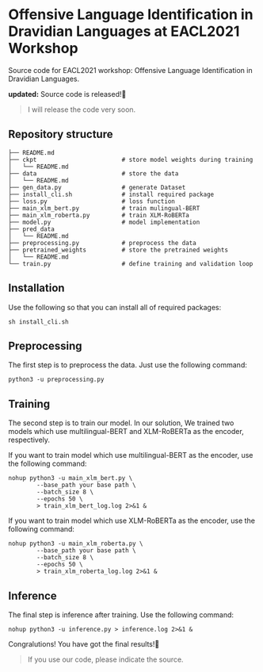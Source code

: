 # Offensive Language Identification in Dravidian Languages at EACL2021 Workshop
Source code for EACL2021 workshop: Offensive Language Identification in Dravidian Languages.

**updated:** Source code is released!🤩

> I will release the code very soon.

## Repository structure
```shell
├── README.md
├── ckpt                        # store model weights during training
│   └── README.md
├── data                        # store the data
│   └── README.md
├── gen_data.py                 # generate Dataset
├── install_cli.sh              # install required package
├── loss.py                     # loss function
├── main_xlm_bert.py            # train mulingual-BERT
├── main_xlm_roberta.py         # train XLM-RoBERTa
├── model.py                    # model implementation
├── pred_data
│   └── README.md
├── preprocessing.py            # preprocess the data
├── pretrained_weights          # store the pretrained weights
│   └── README.md
└── train.py                    # define training and validation loop
```
## Installation
Use the following so that you can install all of required packages:
```shell
sh install_cli.sh
```

## Preprocessing
The first step is to preprocess the data. Just use the following command:
```shell
python3 -u preprocessing.py
```

## Training
The second step is to train our model. In our solution, We trained two models which use multilingual-BERT and XLM-RoBERTa as the encoder, respectively.

If you want to train model which use multilingual-BERT as the encoder, use the following command:
```shell
nohup python3 -u main_xlm_bert.py \
        --base_path your base path \
        --batch_size 8 \
        --epochs 50 \
        > train_xlm_bert_log.log 2>&1 &
```
If you want to train model which use XLM-RoBERTa as the encoder, use the following command:
```shell
nohup python3 -u main_xlm_roberta.py \
        --base_path your base path \
        --batch_size 8 \
        --epochs 50 \
        > train_xlm_roberta_log.log 2>&1 &
```

## Inference
The final step is inference after training. Use the following command:
```shell
nohup python3 -u inference.py > inference.log 2>&1 &
```
Congralutions! You have got the final results!🤩




> If you use our code, please indicate the source.